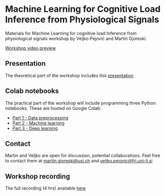 # Machine Learning for Cognitive Load Inference from Physiological Signals
Materials for  Machine Learning for cognitive load Inference from physiological signals workshop by Veljko Pejović and Martin Gjoreski. 

[Workshop video preview](https://drive.google.com/file/d/1kAtmyCkL5nHT5LbQ99it34wYI5Av7jaA/view?usp=sharing)

## Presentation
The theoretical part of the workshop includes this [presentation](https://github.com/vpejovic/CognitiveLoadWearables/blob/main/CogLoadTutorialNEC21.pdf)

## Colab notebooks
The practical part of the workshop will include programming three Python notebooks. These are hosted on Google Colab:
* [Part 1 - Data preprocessing](https://colab.research.google.com/drive/1TcGrzhtlb6XdIE33l5cnedPeaPlyNrNE?usp=sharing)
* [Part 2 - Machine learning](https://colab.research.google.com/drive/1adYKWqgSsky0z5LITB9QjsFTmL7g90gH?usp=sharing)
* [Part 3 - Deep learning](https://colab.research.google.com/drive/1Y6gstz3ybo8efObCaEmg5KsMbGEOfzoe?usp=sharing)

## Contact
Martin and Veljko are open for discussion, potential collaborations. Feel free to contact them at martin.gjoreski@usi.ch and veljko.pejovic@fri.uni-lj.si

## Workshop recording
The full recording (4 hrs) available [here](https://uni-lj-si.zoom.us/rec/share/nddiSHKCZxq0fkNi_wHNuDx3DFXOAkjk9w5RnbctY_4NqXZKKhl_wI7BYZrMwXET.NNoQRHgVGSILUJfb?startTime=1631362070000)
